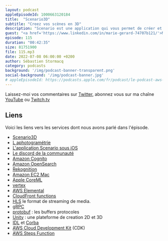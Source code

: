 ```yaml
---
layout: podcast
appleEpisodeId: 1000663120184
title:  "Scenario3D"
subtitle: "Creez vos scènes en 3D"
description: "Scenario est une application qui vous permet de créer et de partager une expérience 3D en quelques minutes. Chacun peut, avec son téléphone, créer un modèle 3D des objets qui nous entourent et puis les injecter dans des scènes, les combiner et les partager avec ses amis. Dans cet épisode, Marie et Hervé nous expliquent comment ca marche, sous le capot, et comment ils utilisent les services AWS pour construire cette application."
guest: "<a href='https://www.linkedin.com/in/marie-gerard-74707b121/'>Marie Gerard</a>, Head of Growth et <a href='https://www.linkedin.com/in/hervenivon/'>Hervé Nivon</a>, Co-foundateur et CTO, tous les deux chez <a href='https://www.linkedin.com/company/scenario3d/'>Scenario</a>"
episode: 115
duration: "00:42:35"
size: 81751900
file: 115.mp3
date: 2022-07-08 06:00:00 +0200   
author: Sébastien Stormacq
category: podcasts
background: '/img/podcast-banner-transparent.png'
social-background: '/img/podcast-banner.jpg'
# appleEpisodeId: https://podcasts.apple.com/fr/podcast/le-podcast-aws-en-français/id1452118442
---
```


Laissez-moi vos commentaires sur [Twitter](https://twitter.com/sebsto), abonnez vous sur ma chaîne [YouTube](https://www.youtube.com/sebsto) ou [Twitch.tv](https://www.twitch.tv/sebAWS)

## Liens

Voici les liens vers les services dont nous avons parlé dans l'épisode.

- [Scenario3D](https://www.scenario3d.com/#intro)
- [L aphotogramétrie](https://fr.wikipedia.org/wiki/Photogrammétrie)
- [L'application Scenario sous iOS](https://apps.apple.com/app/scenario-play-with-reality/id1590029370)
- [Le discord de la communauté](https://discord.com/invite/ggwXbphSHQ)
- [Amazon Cognito](https://aws.amazon.com/cognito/)
- [Amazon OpenSearch](https://aws.amazon.com/opensearch-service/the-elk-stack/what-is-opensearch/)
- [Rekognition](https://docs.aws.amazon.com/rekognition/latest/dg/getting-started.html)
- [Amazon EC2 Mac](https://docs.aws.amazon.com/AWSEC2/latest/UserGuide/ec2-mac-instances.html)
- [Apple CoreML](https://developer.apple.com/machine-learning/core-ml/)
- [vertex](https://fr.wikipedia.org/wiki/Sommet_(g%C3%A9om%C3%A9trie))
- [AWS Elemental](https://www.elemental.com/)
- [CloudFront functions](https://aws.amazon.com/blogs/aws/introducing-cloudfront-functions-run-your-code-at-the-edge-with-low-latency-at-any-scale/)
- [HLS](https://en.wikipedia.org/wiki/HTTP_Live_Streaming) le format de streaming de media.
- [gRPC](https://grpc.io/)
- [protobuf](https://developers.google.com/protocol-buffers) : les buffers protocoles
- [Unity](https://unity.com/) : une plateforme de creation 2D et 3D 
- [IDL](https://en.wikipedia.org/wiki/Interface_description_language) et [Corba](https://en.wikipedia.org/wiki/Common_Object_Request_Broker_Architecture)
- [AWS Cloud Development Kit](https://aws.amazon.com/cdk/) (CDK)
- [AWS Steps Function](https://docs.aws.amazon.com/step-functions/latest/dg/welcome.html)

